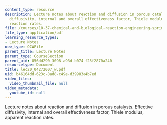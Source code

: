 ```yaml
---
content_type: resource
description: Lecture notes about reaction and diffusion in porous catalysts. Effective
  diffusivity, internal and overall effectiveness factor, Thiele modulus, apparent
  reaction rates.
file: /courses/10-37-chemical-and-biological-reaction-engineering-spring-2007/b46164dd623c8ad8c49ed39983e4b7ed_lec20_04272007_w.pdf
file_type: application/pdf
learning_resource_types:
- Lecture Notes
ocw_type: OCWFile
parent_title: Lecture Notes
parent_type: CourseSection
parent_uid: 856dd290-3098-a93d-b074-f23f2870a240
resourcetype: Document
title: lec20_04272007_w.pdf
uid: b46164dd-623c-8ad8-c49e-d39983e4b7ed
video_files:
  video_thumbnail_file: null
video_metadata:
  youtube_id: null
---
```

Lecture notes about reaction and diffusion in porous catalysts. Effective diffusivity, internal and overall effectiveness factor, Thiele modulus, apparent reaction rates.

